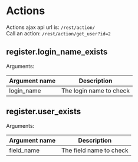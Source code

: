 # Actions 

Actions ajax api url is: `/rest/action/`  
Call an action: `/rest/action/get_user?id=2`  

## register.login_name_exists

Arguments:  

| Argument name | Description |
| --- | --- |
| login_name | The login name to check |


## register.user_exists

Arguments:  

| Argument name | Description |
| --- | --- |
| field_name | The field name to check |